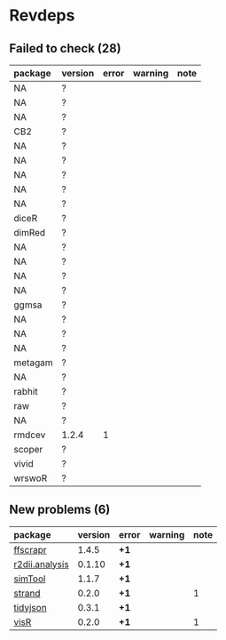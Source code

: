 # Revdeps

## Failed to check (28)

|package |version |error |warning |note |
|:-------|:-------|:-----|:-------|:----|
|NA      |?       |      |        |     |
|NA      |?       |      |        |     |
|NA      |?       |      |        |     |
|CB2     |?       |      |        |     |
|NA      |?       |      |        |     |
|NA      |?       |      |        |     |
|NA      |?       |      |        |     |
|NA      |?       |      |        |     |
|NA      |?       |      |        |     |
|diceR   |?       |      |        |     |
|dimRed  |?       |      |        |     |
|NA      |?       |      |        |     |
|NA      |?       |      |        |     |
|NA      |?       |      |        |     |
|NA      |?       |      |        |     |
|ggmsa   |?       |      |        |     |
|NA      |?       |      |        |     |
|NA      |?       |      |        |     |
|NA      |?       |      |        |     |
|metagam |?       |      |        |     |
|NA      |?       |      |        |     |
|rabhit  |?       |      |        |     |
|raw     |?       |      |        |     |
|NA      |?       |      |        |     |
|rmdcev  |1.2.4   |1     |        |     |
|scoper  |?       |      |        |     |
|vivid   |?       |      |        |     |
|wrswoR  |?       |      |        |     |

## New problems (6)

|package                                     |version |error  |warning |note |
|:-------------------------------------------|:-------|:------|:-------|:----|
|[ffscrapr](problems.md#ffscrapr)            |1.4.5   |__+1__ |        |     |
|[r2dii.analysis](problems.md#r2diianalysis) |0.1.10  |__+1__ |        |     |
|[simTool](problems.md#simtool)              |1.1.7   |__+1__ |        |     |
|[strand](problems.md#strand)                |0.2.0   |__+1__ |        |1    |
|[tidyjson](problems.md#tidyjson)            |0.3.1   |__+1__ |        |     |
|[visR](problems.md#visr)                    |0.2.0   |__+1__ |        |1    |

